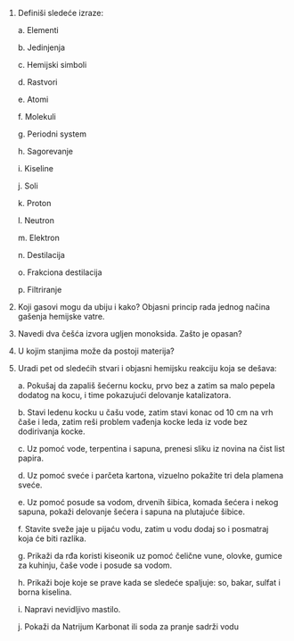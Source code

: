 1.  Definiši sledeće izraze:

    a.  Elementi

    b.  Jedinjenja

    c.  Hemijski simboli

    d.  Rastvori

    e.  Atomi

    f.  Molekuli

    g.  Periodni system

    h.  Sagorevanje

    i.  Kiseline

    j.  Soli

    k.  Proton

    l.  Neutron

    m.  Elektron

    n.  Destilacija

    o.  Frakciona destilacija

    p.  Filtriranje

2.  Koji gasovi mogu da ubiju i kako? Objasni princip rada jednog načina
    gašenja hemijske vatre.

3.  Navedi dva češća izvora ugljen monoksida. Zašto je opasan?

4.  U kojim stanjima može da postoji materija?

5.  Uradi pet od sledećih stvari i objasni hemijsku reakciju koja se
    dešava:

    a.  Pokušaj da zapališ šećernu kocku, prvo bez a zatim sa malo
        pepela dodatog na kocu, i time pokazujući delovanje
        katalizatora.

    b.  Stavi ledenu kocku u čašu vode, zatim stavi konac od 10 cm na
        vrh čaše i leda, zatim reši problem vađenja kocke leda iz vode
        bez dodirivanja kocke.

    c.  Uz pomoć vode, terpentina i sapuna, prenesi sliku iz novina na
        čist list papira.

    d.  Uz pomoć sveće i parčeta kartona, vizuelno pokažite tri dela
        plamena sveće.

    e.  Uz pomoć posude sa vodom, drvenih šibica, komada šećera i nekog
        sapuna, pokaži delovanje šećera i sapuna na plutajuće šibice.

    f.  Stavite sveže jaje u pijaću vodu, zatim u vodu dodaj so i
        posmatraj koja će biti razlika.

    g.  Prikaži da rđa koristi kiseonik uz pomoć čelične vune, olovke,
        gumice za kuhinju, čaše vode i posude sa vodom.

    h.  Prikaži boje koje se prave kada se sledeće spaljuje: so, bakar,
        sulfat i borna kiselina.

    i.  Napravi nevidljivo mastilo.

    j.  Pokaži da Natrijum Karbonat ili soda za pranje sadrži vodu
